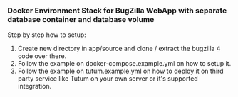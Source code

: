 ### Docker Environment Stack for BugZilla WebApp with separate database container and database volume

Step by step how to setup:

1. Create new directory in app/source and clone / extract the bugzilla 4 code over there.
2. Follow the example on docker-compose.example.yml on how to setup it.
3. Follow the example on tutum.example.yml on how to deploy it on third party service like Tutum on your own server or it's supported integration.

